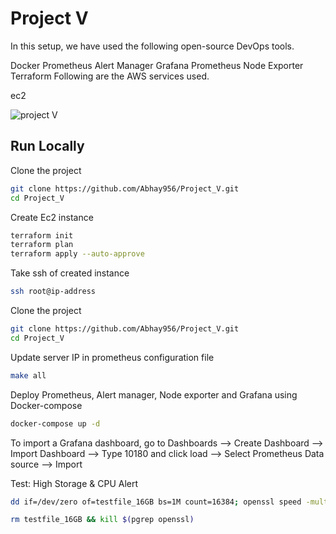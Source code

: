 # Project V

In this setup, we have used the following open-source DevOps tools.

Docker
Prometheus
Alert Manager
Grafana
Prometheus Node Exporter
Terraform
Following are the AWS services used.

ec2

![project V](https://github.com/Abhay956/Project_V/assets/132220412/68ed5a94-063d-47d3-a6d4-d8814c71effa)


## Run Locally

Clone the project

```bash
git clone https://github.com/Abhay956/Project_V.git
cd Project_V
```

Create Ec2 instance

```bash
terraform init
terraform plan
terraform apply --auto-approve
```

Take ssh of created instance

```bash
ssh root@ip-address
```

Clone the project

```bash
git clone https://github.com/Abhay956/Project_V.git
cd Project_V
```
Update server IP in prometheus configuration file

```bash
make all
```

Deploy Prometheus, Alert manager, Node exporter and Grafana using Docker-compose

```bash
docker-compose up -d
```
To import a Grafana dashboard, go to Dashboards –> Create Dashboard –> Import Dashboard –> Type 10180 and click load –> Select Prometheus Data source –> Import

Test: High Storage & CPU Alert
```bash
dd if=/dev/zero of=testfile_16GB bs=1M count=16384; openssl speed -multi $(nproc --all) &
```

```bash
rm testfile_16GB && kill $(pgrep openssl)
```
